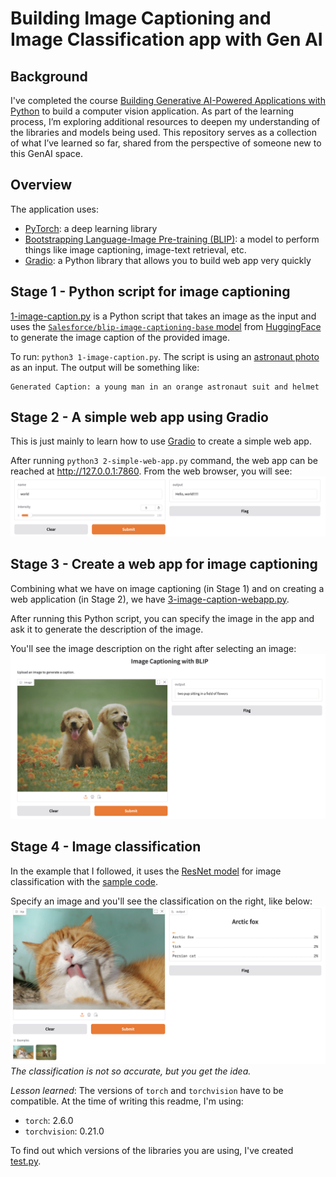 # Building Image Captioning and Image Classification app with Gen AI

## Background
I've completed the course [Building Generative AI-Powered Applications with Python](https://www.coursera.org/learn/building-gen-ai-powered-applications) to build a computer vision application. As part of the learning process, I’m exploring additional resources to deepen my understanding of the libraries and models being used. This repository serves as a collection of what I’ve learned so far, shared from the perspective of someone new to this GenAI space.

## Overview
The application uses:
- [PyTorch](https://pytorch.org/docs/2.6/): a deep learning library
- [Bootstrapping Language-Image Pre-training (BLIP)](https://huggingface.co/docs/transformers/en/model_doc/blip): a model to perform things like image captioning, image-text retrieval, etc.
- [Gradio](https://www.gradio.app/): a Python library that allows you to build web app very quickly

## Stage 1 - Python script for image captioning
[1-image-caption.py](1-image-caption.py) is a Python script that takes an image as the input and uses the [`Salesforce/blip-image-captioning-base` model](https://huggingface.co/Salesforce/blip-image-captioning-base) from [HuggingFace](https://huggingface.co/) to generate the image caption of the provided image.

To run: `python3 1-image-caption.py`.
The script is using an [astronaut photo](./assets/astronaut.jpg) as an input. The output will be something like:
```
Generated Caption: a young man in an orange astronaut suit and helmet
```


## Stage 2 - A simple web app using Gradio
This is just mainly to learn how to use [Gradio](https://www.gradio.app/guides/quickstart#building-your-first-demo) to create a simple web app.

After running `python3 2-simple-web-app.py` command, the web app can be reached at http://127.0.0.1:7860. From the web browser, you will see:
![web app using Gradio](./docs/gradio-app-1.png)

## Stage 3 - Create a web app for image captioning
Combining what we have on image captioning (in Stage 1) and on creating a web application (in Stage 2), we have [3-image-caption-webapp.py](./3-image-caption-webapp.py).

After running this Python script, you can specify the image in the app and ask it to generate the description of the image.

You'll see the image description on the right after selecting an image:
![image captioning app using Gradio](./docs/gradio-app-2.png)

## Stage 4 - Image classification
In the example that I followed, it uses the [ResNet model](https://pytorch.org/vision/stable/models/resnet.html) for image classification with the [sample code](https://pytorch.org/vision/stable/models.html#classification).

Specify an image and you'll see the classification on the right, like below:
![image classification web app](./docs/gradio-app-3.png)
_The classification is not so accurate, but you get the idea._


_Lesson learned_: The versions of `torch` and `torchvision` have to be compatible. At the time of writing this readme, I'm using:
- `torch`: 2.6.0
- `torchvision`: 0.21.0

To find out which versions of the libraries you are using, I've created [test.py](./test.py).


